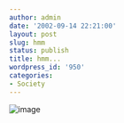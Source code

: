 ```yaml
---
author: admin
date: '2002-09-14 22:21:00'
layout: post
slug: hmm
status: publish
title: hmm...
wordpress_id: '950'
categories:
- Society
---
```


![image](http://homepage.mac.com/leperous/.Pictures/dissent.jpg)
